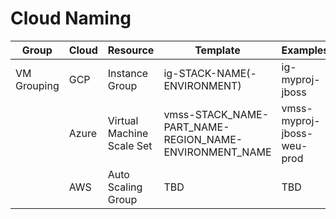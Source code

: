 # Cloud Naming

| Group       	| Cloud 	| Resource                  	| Template                                               	| Examples                   	|
|-------------	|-------	|---------------------------	|--------------------------------------------------------	|----------------------------	|
| VM Grouping 	| GCP   	| Instance Group            	| ig-STACK-NAME(-ENVIRONMENT)                            	| ig-myproj-jboss            	|
|             	| Azure 	| Virtual Machine Scale Set 	| vmss-STACK_NAME-PART_NAME-REGION_NAME-ENVIRONMENT_NAME 	| vmss-myproj-jboss-weu-prod 	|
|             	| AWS   	| Auto Scaling Group        	| TBD                                                    	| TBD                        	|
